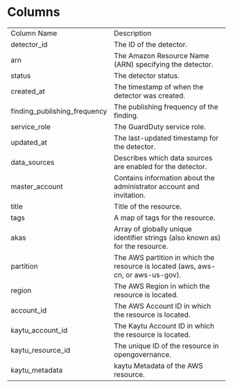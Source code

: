 # Columns  

<table>
	<tr><td>Column Name</td><td>Description</td></tr>
	<tr><td>detector_id</td><td>The ID of the detector.</td></tr>
	<tr><td>arn</td><td>The Amazon Resource Name (ARN) specifying the detector.</td></tr>
	<tr><td>status</td><td>The detector status.</td></tr>
	<tr><td>created_at</td><td>The timestamp of when the detector was created.</td></tr>
	<tr><td>finding_publishing_frequency</td><td>The publishing frequency of the finding.</td></tr>
	<tr><td>service_role</td><td>The GuardDuty service role.</td></tr>
	<tr><td>updated_at</td><td>The last-updated timestamp for the detector.</td></tr>
	<tr><td>data_sources</td><td>Describes which data sources are enabled for the detector.</td></tr>
	<tr><td>master_account</td><td>Contains information about the administrator account and invitation.</td></tr>
	<tr><td>title</td><td>Title of the resource.</td></tr>
	<tr><td>tags</td><td>A map of tags for the resource.</td></tr>
	<tr><td>akas</td><td>Array of globally unique identifier strings (also known as) for the resource.</td></tr>
	<tr><td>partition</td><td>The AWS partition in which the resource is located (aws, aws-cn, or aws-us-gov).</td></tr>
	<tr><td>region</td><td>The AWS Region in which the resource is located.</td></tr>
	<tr><td>account_id</td><td>The AWS Account ID in which the resource is located.</td></tr>
	<tr><td>kaytu_account_id</td><td>The Kaytu Account ID in which the resource is located.</td></tr>
	<tr><td>kaytu_resource_id</td><td>The unique ID of the resource in opengovernance.</td></tr>
	<tr><td>kaytu_metadata</td><td>kaytu Metadata of the AWS resource.</td></tr>
</table>